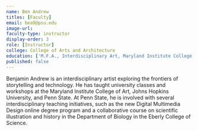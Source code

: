 ```yaml
---
name: Ben Andrew
titles: [Faculty]
email: bea9@psu.edu
image-url: 
faculty-type: instructor
display-order: 3
role: [Instructor]
college: College of Arts and Architecture
education: ['M.F.A., Interdisciplinary Art, Maryland Institute College of Arts', 'B.F.A., Painting, Pratt Institute']
published: false
---
```

Benjamin Andrew is an interdisciplinary artist exploring the frontiers of storytelling and technology. He has taught university classes and workshops at the Maryland Institute College of Art, Johns Hopkins University, and Penn State. At Penn State, he is involved with several interdisciplinary teaching initiatives, such as the new Digital Multimedia Design online degree program and a collaborative course on scientific illustration and history in the Department of Biology in the Eberly College of Science.